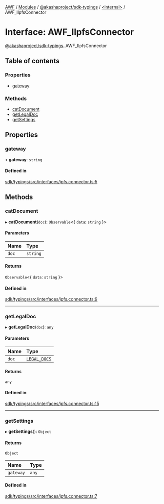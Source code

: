 [AWF](../README.md) / [Modules](../modules.md) / [@akashaproject/sdk-typings](../modules/akashaproject_sdk_typings.md) / [<internal\>](../modules/akashaproject_sdk_typings._internal_.md) / AWF\_IIpfsConnector

# Interface: AWF\_IIpfsConnector

[@akashaproject/sdk-typings](../modules/akashaproject_sdk_typings.md).[<internal>](../modules/akashaproject_sdk_typings._internal_.md).AWF_IIpfsConnector

## Table of contents

### Properties

- [gateway](akashaproject_sdk_typings._internal_.AWF_IIpfsConnector.md#gateway)

### Methods

- [catDocument](akashaproject_sdk_typings._internal_.AWF_IIpfsConnector.md#catdocument)
- [getLegalDoc](akashaproject_sdk_typings._internal_.AWF_IIpfsConnector.md#getlegaldoc)
- [getSettings](akashaproject_sdk_typings._internal_.AWF_IIpfsConnector.md#getsettings)

## Properties

### gateway

• **gateway**: `string`

#### Defined in

[sdk/typings/src/interfaces/ipfs.connector.ts:5](https://github.com/AKASHAorg/akasha-world-framework/blob/d81a7246/sdk/typings/src/interfaces/ipfs.connector.ts#L5)

## Methods

### catDocument

▸ **catDocument**(`doc`): `Observable`<{ `data`: `string`  }\>

#### Parameters

| Name | Type |
| :------ | :------ |
| `doc` | `string` |

#### Returns

`Observable`<{ `data`: `string`  }\>

#### Defined in

[sdk/typings/src/interfaces/ipfs.connector.ts:9](https://github.com/AKASHAorg/akasha-world-framework/blob/d81a7246/sdk/typings/src/interfaces/ipfs.connector.ts#L9)

___

### getLegalDoc

▸ **getLegalDoc**(`doc`): `any`

#### Parameters

| Name | Type |
| :------ | :------ |
| `doc` | [`LEGAL_DOCS`](../enums/akashaproject_sdk_typings._internal_.LEGAL_DOCS.md) |

#### Returns

`any`

#### Defined in

[sdk/typings/src/interfaces/ipfs.connector.ts:15](https://github.com/AKASHAorg/akasha-world-framework/blob/d81a7246/sdk/typings/src/interfaces/ipfs.connector.ts#L15)

___

### getSettings

▸ **getSettings**(): `Object`

#### Returns

`Object`

| Name | Type |
| :------ | :------ |
| `gateway` | `any` |

#### Defined in

[sdk/typings/src/interfaces/ipfs.connector.ts:7](https://github.com/AKASHAorg/akasha-world-framework/blob/d81a7246/sdk/typings/src/interfaces/ipfs.connector.ts#L7)
